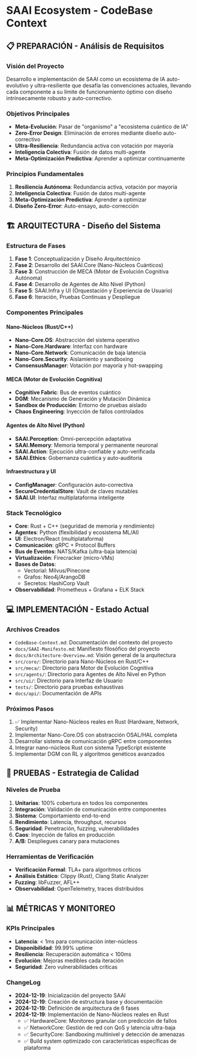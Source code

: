 # SAAI Ecosystem - CodeBase Context

## 📋 PREPARACIÓN - Análisis de Requisitos

### Visión del Proyecto
Desarrollo e implementación de SAAI como un ecosistema de IA auto-evolutivo y ultra-resiliente que desafía las convenciones actuales, llevando cada componente a su límite de funcionamiento óptimo con diseño intrínsecamente robusto y auto-correctivo.

### Objetivos Principales
- **Meta-Evolución**: Pasar de "organismo" a "ecosistema cuántico de IA"
- **Zero-Error Design**: Eliminación de errores mediante diseño auto-correctivo
- **Ultra-Resiliencia**: Redundancia activa con votación por mayoría
- **Inteligencia Colectiva**: Fusión de datos multi-agente
- **Meta-Optimización Predictiva**: Aprender a optimizar continuamente

### Principios Fundamentales
1. **Resiliencia Autónoma**: Redundancia activa, votación por mayoría
2. **Inteligencia Colectiva**: Fusión de datos multi-agente
3. **Meta-Optimización Predictiva**: Aprender a optimizar
4. **Diseño Zero-Error**: Auto-ensayo, auto-corrección

## 🏗️ ARQUITECTURA - Diseño del Sistema

### Estructura de Fases
1. **Fase 1**: Conceptualización y Diseño Arquitectónico
2. **Fase 2**: Desarrollo del SAAI.Core (Nano-Núcleos Cuánticos)
3. **Fase 3**: Construcción de MECA (Motor de Evolución Cognitiva Autónoma)
4. **Fase 4**: Desarrollo de Agentes de Alto Nivel (Python)
5. **Fase 5**: SAAI.Infra y UI (Orquestación y Experiencia de Usuario)
6. **Fase 6**: Iteración, Pruebas Continuas y Despliegue

### Componentes Principales

#### Nano-Núcleos (Rust/C++)
- **Nano-Core.OS**: Abstracción del sistema operativo
- **Nano-Core.Hardware**: Interfaz con hardware
- **Nano-Core.Network**: Comunicación de baja latencia
- **Nano-Core.Security**: Aislamiento y sandboxing
- **ConsensusManager**: Votación por mayoría y hot-swapping

#### MECA (Motor de Evolución Cognitiva)
- **Cognitive Fabric**: Bus de eventos cuántico
- **DGM**: Mecanismo de Generación y Mutación Dinámica
- **Sandbox de Producción**: Entorno de pruebas aislado
- **Chaos Engineering**: Inyección de fallos controlados

#### Agentes de Alto Nivel (Python)
- **SAAI.Perception**: Omni-percepción adaptativa
- **SAAI.Memory**: Memoria temporal y permanente neuronal
- **SAAI.Action**: Ejecución ultra-confiable y auto-verificada
- **SAAI.Ethics**: Gobernanza cuántica y auto-auditoría

#### Infraestructura y UI
- **ConfigManager**: Configuración auto-correctiva
- **SecureCredentialStore**: Vault de claves mutables
- **SAAI.UI**: Interfaz multiplataforma inteligente

### Stack Tecnológico
- **Core**: Rust + C++ (seguridad de memoria y rendimiento)
- **Agentes**: Python (flexibilidad y ecosistema ML/AI)
- **UI**: Electron/React (multiplataforma)
- **Comunicación**: gRPC + Protocol Buffers
- **Bus de Eventos**: NATS/Kafka (ultra-baja latencia)
- **Virtualización**: Firecracker (micro-VMs)
- **Bases de Datos**: 
  - Vectorial: Milvus/Pinecone
  - Grafos: Neo4j/ArangoDB
  - Secretos: HashiCorp Vault
- **Observabilidad**: Prometheus + Grafana + ELK Stack

## 💻 IMPLEMENTACIÓN - Estado Actual

### Archivos Creados
- `CodeBase-Context.md`: Documentación del contexto del proyecto
- `docs/SAAI-Manifesto.md`: Manifiesto filosófico del proyecto
- `docs/Architecture-Overview.md`: Visión general de la arquitectura
- `src/core/`: Directorio para Nano-Núcleos en Rust/C++
- `src/meca/`: Directorio para Motor de Evolución Cognitiva
- `src/agents/`: Directorio para Agentes de Alto Nivel en Python
- `src/ui/`: Directorio para Interfaz de Usuario
- `tests/`: Directorio para pruebas exhaustivas
- `docs/api/`: Documentación de APIs

### Próximos Pasos
1. ✅ Implementar Nano-Núcleos reales en Rust (Hardware, Network, Security)
2. Implementar Nano-Core.OS con abstracción OSAL/HAL completa
3. Desarrollar sistema de comunicación gRPC entre componentes
4. Integrar nano-núcleos Rust con sistema TypeScript existente
5. Implementar DGM con RL y algoritmos genéticos avanzados

## 🧪 PRUEBAS - Estrategia de Calidad

### Niveles de Prueba
1. **Unitarias**: 100% cobertura en todos los componentes
2. **Integración**: Validación de comunicación entre componentes
3. **Sistema**: Comportamiento end-to-end
4. **Rendimiento**: Latencia, throughput, recursos
5. **Seguridad**: Penetración, fuzzing, vulnerabilidades
6. **Caos**: Inyección de fallos en producción
7. **A/B**: Despliegues canary para mutaciones

### Herramientas de Verificación
- **Verificación Formal**: TLA+ para algoritmos críticos
- **Análisis Estático**: Clippy (Rust), Clang Static Analyzer
- **Fuzzing**: libFuzzer, AFL++
- **Observabilidad**: OpenTelemetry, traces distribuidos

## 📊 MÉTRICAS Y MONITOREO

### KPIs Principales
- **Latencia**: < 1ms para comunicación inter-núcleos
- **Disponibilidad**: 99.99% uptime
- **Resiliencia**: Recuperación automática < 100ms
- **Evolución**: Mejoras medibles cada iteración
- **Seguridad**: Zero vulnerabilidades críticas

### ChangeLog
- **2024-12-19**: Inicialización del proyecto SAAI
- **2024-12-19**: Creación de estructura base y documentación
- **2024-12-19**: Definición de arquitectura de 6 fases
- **2024-12-19**: Implementación de Nano-Núcleos reales en Rust
  - ✅ HardwareCore: Monitoreo granular con predicción de fallos
  - ✅ NetworkCore: Gestión de red con QoS y latencia ultra-baja
  - ✅ SecurityCore: Sandboxing multinivel y detección de amenazas
  - ✅ Build system optimizado con características específicas de plataforma